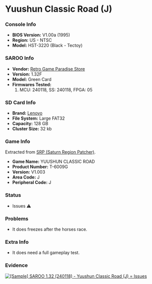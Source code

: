 # Yuushun Classic Road (J)

### Console Info

- <b>BIOS Version:</b> V1.00a (1995)
- <b>Region:</b> US - NTSC
- <b>Model:</b> HST-3220 (Black - Tectoy)

### SAROO Info

- <b>Vendor:</b> [Retro Game Paradise Store](https://s.click.aliexpress.com/e/_DlCqvfB)
- <b>Version:</b> 1.32F
- <b>Model:</b> Green Card
- <b>Firmwares Tested:</b>
  1. MCU: 240118, SS: 240118, FPGA: 05

### SD Card Info

- <b>Brand:</b> [Lenovo](https://s.click.aliexpress.com/e/_DBowUFx)
- <b>File System:</b> Large FAT32
- <b>Capacity:</b> 128 GB
- <b>Cluster Size:</b> 32 kb

### Game Info

Extracted from [SRP (Saturn Region Patcher)](https://segaxtreme.net/resources/saturn-region-patcher.81/download).

- <b>Game Name:</b> YUUSHUN CLASSIC ROAD
- <b>Product Number:</b> T-6009G
- <b>Version:</b> V1.003
- <b>Area Code:</b> J
- <b>Peripheral Code:</b> J

### Status

- Issues :warning:

### Problems

- It does freezes after the horses race.

### Extra Info

- It does need a full gameplay test.

### Evidence

[![[Sample] SAROO 1.32 (240118) - Yuushun Classic Road (J) = Issues](https://img.youtube.com/vi/qUGM-RJnyWM/0.jpg)](https://www.youtube.com/watch?v=qUGM-RJnyWM)
